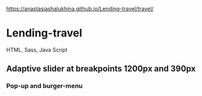 https://anastasiashalukhina.github.io/Lending-travel/travel/

# Lending-travel

HTML, Sass, Java Script

## Adaptive slider at breakpoints 1200px and 390px

### Pop-up and burger-menu
